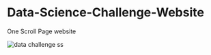 # Data-Science-Challenge-Website
One Scroll Page website 

![data challenge ss](https://user-images.githubusercontent.com/22260673/29496563-bb5d4ed2-85f2-11e7-8b50-f1473aedf0e2.png)

